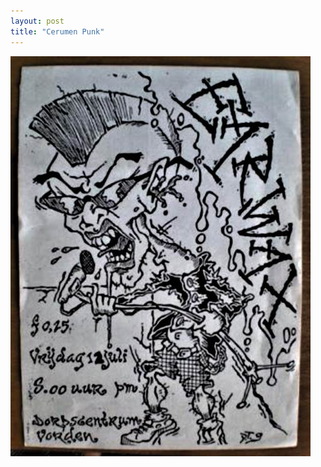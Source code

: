 ```yaml
---
layout: post
title: "Cerumen Punk"
---
```


<img class="outline" src="/images/1996-7-12-cerumen-punk/flyer.jpg" alt="Flyer for the first Earwax gig." width="480" height="640"/>
